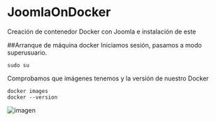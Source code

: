 # JoomlaOnDocker
Creación de contenedor Docker con Joomla e instalación de este

##Arranque de máquina docker
Iniciamos sesión, pasamos a modo superusuario.
```
sudo su
```
Comprobamos que imágenes tenemos y la versión de nuestro Docker
```
docker images
docker --version 
```
![imagen](https://github.com/EndOfBehelit/JoomlaOnDocker/assets/154753826/b046c829-4fce-4086-a9a7-6d2a4797c6a1)

